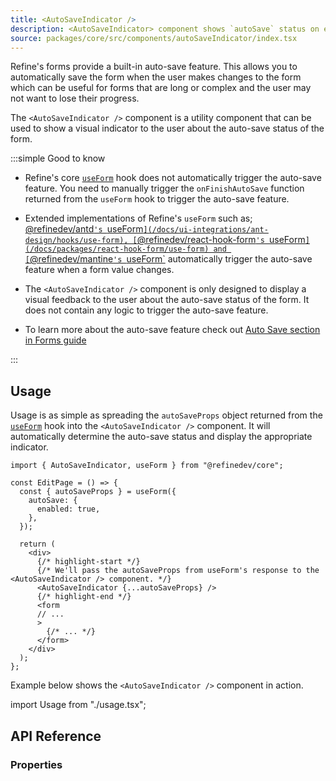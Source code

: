 ```yaml
---
title: <AutoSaveIndicator />
description: <AutoSaveIndicator> component shows `autoSave` status on edit actions.
source: packages/core/src/components/autoSaveIndicator/index.tsx
---
```


Refine's forms provide a built-in auto-save feature. This allows you to automatically save the form when the user makes changes to the form which can be useful for forms that are long or complex and the user may not want to lose their progress.

The `<AutoSaveIndicator />` component is a utility component that can be used to show a visual indicator to the user about the auto-save status of the form.

:::simple Good to know

- Refine's core [`useForm`](/docs/data/hooks/use-form) hook does not automatically trigger the auto-save feature. You need to manually trigger the `onFinishAutoSave` function returned from the `useForm` hook to trigger the auto-save feature.

- Extended implementations of Refine's `useForm` such as; [@refinedev/antd`'s `useForm`](/docs/ui-integrations/ant-design/hooks/use-form), [`@refinedev/react-hook-form`'s `useForm`](/docs/packages/react-hook-form/use-form) and [`@refinedev/mantine`'s `useForm`](/docs/ui-integrations/mantine/hooks/use-form) automatically trigger the auto-save feature when a form value changes.

- The `<AutoSaveIndicator />` component is only designed to display a visual feedback to the user about the auto-save status of the form. It does not contain any logic to trigger the auto-save feature.

- To learn more about the auto-save feature check out [Auto Save section in Forms guide](/docs/guides-concepts/forms/#auto-save)

:::

## Usage

Usage is as simple as spreading the `autoSaveProps` object returned from the [`useForm`](/docs/data/hooks/use-form) hook into the `<AutoSaveIndicator />` component. It will automatically determine the auto-save status and display the appropriate indicator.

```tsx
import { AutoSaveIndicator, useForm } from "@refinedev/core";

const EditPage = () => {
  const { autoSaveProps } = useForm({
    autoSave: {
      enabled: true,
    },
  });

  return (
    <div>
      {/* highlight-start */}
      {/* We'll pass the autoSaveProps from useForm's response to the <AutoSaveIndicator /> component. */}
      <AutoSaveIndicator {...autoSaveProps} />
      {/* highlight-end */}
      <form
      // ...
      >
        {/* ... */}
      </form>
    </div>
  );
};
```

Example below shows the `<AutoSaveIndicator />` component in action.

import Usage from "./usage.tsx";

<Usage />

## API Reference

### Properties

<PropsTable module="@refinedev/core/AutoSaveIndicator" />
